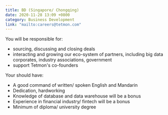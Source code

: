 ```yaml
---
title: BD (Singapore/ Chongqing)
date: 2020-11-28 13:09 +0800
category: Business Development
link: "mailto:careers@tetmon.com"
---
```


You will be responsible for:
- sourcing, discussing and closing deals
- interacting and growing our eco-system of partners, including big data corporates, industry associations, government
- support Tetmon's co-founders

Your should have:
- A good command of written/ spoken English and Mandarin
- Dedication, hardworking
- Knowledge of database and data warehouse will be a bonus
- Experience in financial industry/ fintech will be a bonus
- Minimum of diploma/ university degree
